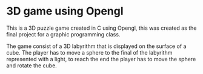 # 3D game using Opengl
This is a 3D puzzle game created in C using Opengl, this was created as the final project for a graphic programming class.

The game consist of a 3D labyrithm that is displayed on the surface of a cube. The player has to move a sphere to the final of the labyrithm represented with a light, to reach the end the player has to move the sphere and rotate the cube.
 
